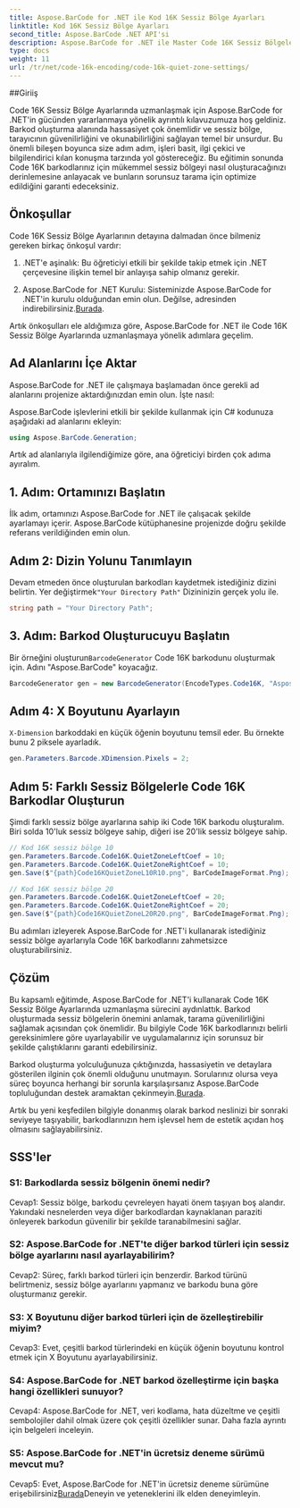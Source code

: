 ```yaml
---
title: Aspose.BarCode for .NET ile Kod 16K Sessiz Bölge Ayarları
linktitle: Kod 16K Sessiz Bölge Ayarları
second_title: Aspose.BarCode .NET API'si
description: Aspose.BarCode for .NET ile Master Code 16K Sessiz Bölgeler. Güvenilir tarama için barkod ayarlarını özelleştirin.
type: docs
weight: 11
url: /tr/net/code-16k-encoding/code-16k-quiet-zone-settings/
---
```

##Giriiş

Code 16K Sessiz Bölge Ayarlarında uzmanlaşmak için Aspose.BarCode for .NET'in gücünden yararlanmaya yönelik ayrıntılı kılavuzumuza hoş geldiniz. Barkod oluşturma alanında hassasiyet çok önemlidir ve sessiz bölge, tarayıcının güvenilirliğini ve okunabilirliğini sağlayan temel bir unsurdur. Bu önemli bileşen boyunca size adım adım, işleri basit, ilgi çekici ve bilgilendirici kılan konuşma tarzında yol göstereceğiz. Bu eğitimin sonunda Code 16K barkodlarınız için mükemmel sessiz bölgeyi nasıl oluşturacağınızı derinlemesine anlayacak ve bunların sorunsuz tarama için optimize edildiğini garanti edeceksiniz.

## Önkoşullar

Code 16K Sessiz Bölge Ayarlarının detayına dalmadan önce bilmeniz gereken birkaç önkoşul vardır:

1. .NET'e aşinalık: Bu öğreticiyi etkili bir şekilde takip etmek için .NET çerçevesine ilişkin temel bir anlayışa sahip olmanız gerekir.

2.  Aspose.BarCode for .NET Kurulu: Sisteminizde Aspose.BarCode for .NET'in kurulu olduğundan emin olun. Değilse, adresinden indirebilirsiniz.[Burada](https://releases.aspose.com/barcode/net/).

Artık önkoşulları ele aldığımıza göre, Aspose.BarCode for .NET ile Code 16K Sessiz Bölge Ayarlarında uzmanlaşmaya yönelik adımlara geçelim.

## Ad Alanlarını İçe Aktar

Aspose.BarCode for .NET ile çalışmaya başlamadan önce gerekli ad alanlarını projenize aktardığınızdan emin olun. İşte nasıl:

Aspose.BarCode işlevlerini etkili bir şekilde kullanmak için C# kodunuza aşağıdaki ad alanlarını ekleyin:

```csharp
using Aspose.BarCode.Generation;
```

Artık ad alanlarıyla ilgilendiğimize göre, ana öğreticiyi birden çok adıma ayıralım.

## 1. Adım: Ortamınızı Başlatın

İlk adım, ortamınızı Aspose.BarCode for .NET ile çalışacak şekilde ayarlamayı içerir. Aspose.BarCode kütüphanesine projenizde doğru şekilde referans verildiğinden emin olun.

## Adım 2: Dizin Yolunu Tanımlayın

 Devam etmeden önce oluşturulan barkodları kaydetmek istediğiniz dizini belirtin. Yer değiştirmek`"Your Directory Path"` Dizininizin gerçek yolu ile.

```csharp
string path = "Your Directory Path";
```

## 3. Adım: Barkod Oluşturucuyu Başlatın

 Bir örneğini oluşturun`BarcodeGenerator` Code 16K barkodunu oluşturmak için. Adını "Aspose.BarCode" koyacağız.

```csharp
BarcodeGenerator gen = new BarcodeGenerator(EncodeTypes.Code16K, "Aspose.BarCode");
```

## Adım 4: X Boyutunu Ayarlayın

`X-Dimension` barkoddaki en küçük öğenin boyutunu temsil eder. Bu örnekte bunu 2 piksele ayarladık.

```csharp
gen.Parameters.Barcode.XDimension.Pixels = 2;
```

## Adım 5: Farklı Sessiz Bölgelerle Code 16K Barkodlar Oluşturun

Şimdi farklı sessiz bölge ayarlarına sahip iki Code 16K barkodu oluşturalım. Biri solda 10'luk sessiz bölgeye sahip, diğeri ise 20'lik sessiz bölgeye sahip.

```csharp
// Kod 16K sessiz bölge 10
gen.Parameters.Barcode.Code16K.QuietZoneLeftCoef = 10;
gen.Parameters.Barcode.Code16K.QuietZoneRightCoef = 10;
gen.Save($"{path}Code16KQuietZoneL10R10.png", BarCodeImageFormat.Png);

// Kod 16K sessiz bölge 20
gen.Parameters.Barcode.Code16K.QuietZoneLeftCoef = 20;
gen.Parameters.Barcode.Code16K.QuietZoneRightCoef = 20;
gen.Save($"{path}Code16KQuietZoneL20R20.png", BarCodeImageFormat.Png);
```

Bu adımları izleyerek Aspose.BarCode for .NET'i kullanarak istediğiniz sessiz bölge ayarlarıyla Code 16K barkodlarını zahmetsizce oluşturabilirsiniz.

## Çözüm

Bu kapsamlı eğitimde, Aspose.BarCode for .NET'i kullanarak Code 16K Sessiz Bölge Ayarlarında uzmanlaşma sürecini aydınlattık. Barkod oluşturmada sessiz bölgelerin önemini anlamak, tarama güvenilirliğini sağlamak açısından çok önemlidir. Bu bilgiyle Code 16K barkodlarınızı belirli gereksinimlere göre uyarlayabilir ve uygulamalarınız için sorunsuz bir şekilde çalıştıklarını garanti edebilirsiniz.

 Barkod oluşturma yolculuğunuza çıktığınızda, hassasiyetin ve detaylara gösterilen ilginin çok önemli olduğunu unutmayın. Sorularınız olursa veya süreç boyunca herhangi bir sorunla karşılaşırsanız Aspose.BarCode topluluğundan destek aramaktan çekinmeyin.[Burada](https://forum.aspose.com/c/barcode/13).

Artık bu yeni keşfedilen bilgiyle donanmış olarak barkod neslinizi bir sonraki seviyeye taşıyabilir, barkodlarınızın hem işlevsel hem de estetik açıdan hoş olmasını sağlayabilirsiniz.

## SSS'ler

### S1: Barkodlarda sessiz bölgenin önemi nedir?
   
Cevap1: Sessiz bölge, barkodu çevreleyen hayati önem taşıyan boş alandır. Yakındaki nesnelerden veya diğer barkodlardan kaynaklanan paraziti önleyerek barkodun güvenilir bir şekilde taranabilmesini sağlar.

### S2: Aspose.BarCode for .NET'te diğer barkod türleri için sessiz bölge ayarlarını nasıl ayarlayabilirim?

Cevap2: Süreç, farklı barkod türleri için benzerdir. Barkod türünü belirtmeniz, sessiz bölge ayarlarını yapmanız ve barkodu buna göre oluşturmanız gerekir.

### S3: X Boyutunu diğer barkod türleri için de özelleştirebilir miyim?

Cevap3: Evet, çeşitli barkod türlerindeki en küçük öğenin boyutunu kontrol etmek için X Boyutunu ayarlayabilirsiniz.

### S4: Aspose.BarCode for .NET barkod özelleştirme için başka hangi özellikleri sunuyor?

Cevap4: Aspose.BarCode for .NET, veri kodlama, hata düzeltme ve çeşitli sembolojiler dahil olmak üzere çok çeşitli özellikler sunar. Daha fazla ayrıntı için belgeleri inceleyin.

### S5: Aspose.BarCode for .NET'in ücretsiz deneme sürümü mevcut mu?

 Cevap5: Evet, Aspose.BarCode for .NET'in ücretsiz deneme sürümüne erişebilirsiniz[Burada](https://releases.aspose.com/)Deneyin ve yeteneklerini ilk elden deneyimleyin.